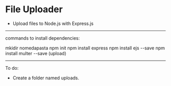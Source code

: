 # File Uploader

- Upload files to Node.js with Express.js
________________________________
commands to install dependencies:

mkidir nomedapasta
npm init 
npm install express
npm install ejs --save
npm install multer --save (upload)
_________________________________

To do:
- Create a folder named uploads.

